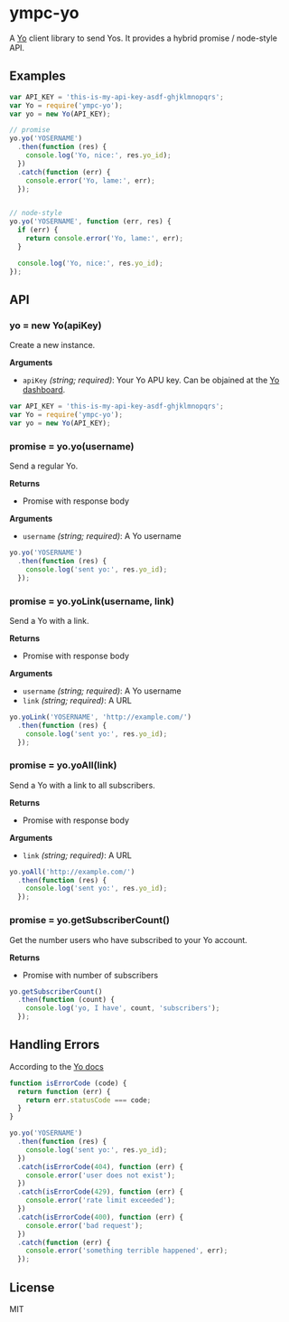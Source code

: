 ympc-yo
=======

A [Yo][yo] client library to send Yos. It provides a hybrid promise /
node-style API.

## Examples

```js
var API_KEY = 'this-is-my-api-key-asdf-ghjklmnopqrs';
var Yo = require('ympc-yo');
var yo = new Yo(API_KEY);

// promise
yo.yo('YOSERNAME')
  .then(function (res) {
    console.log('Yo, nice:', res.yo_id);
  })
  .catch(function (err) {
    console.error('Yo, lame:', err);
  });


// node-style
yo.yo('YOSERNAME', function (err, res) {
  if (err) {
    return console.error('Yo, lame:', err);
  }

  console.log('Yo, nice:', res.yo_id);
});
```

## API

### yo = new Yo(apiKey)

Create a new instance.

**Arguments**

 - `apiKey` *(string; required)*: Your Yo APU key. Can be objained at the 
   [Yo dashboard][yodash].

```js
var API_KEY = 'this-is-my-api-key-asdf-ghjklmnopqrs';
var Yo = require('ympc-yo');
var yo = new Yo(API_KEY);
```

### promise = yo.yo(username)

Send a regular Yo.

**Returns**

 - Promise with response body

**Arguments**

 - `username` *(string; required)*: A Yo username

```js
yo.yo('YOSERNAME')
  .then(function (res) {
    console.log('sent yo:', res.yo_id);
  });
```

### promise = yo.yoLink(username, link)

Send a Yo with a link.

**Returns**

 - Promise with response body

**Arguments**

 - `username` *(string; required)*: A Yo username
 - `link` *(string; required)*: A URL

```js
yo.yoLink('YOSERNAME', 'http://example.com/')
  .then(function (res) {
    console.log('sent yo:', res.yo_id);
  });
```

### promise = yo.yoAll(link)

Send a Yo with a link to all subscribers.

**Returns**

 - Promise with response body

**Arguments**

 - `link` *(string; required)*: A URL

```js
yo.yoAll('http://example.com/')
  .then(function (res) {
    console.log('sent yo:', res.yo_id);
  });
```

### promise = yo.getSubscriberCount()

Get the number users who have subscribed to your Yo account.

**Returns**

 - Promise with number of subscribers

```js
yo.getSubscriberCount()
  .then(function (count) {
    console.log('yo, I have', count, 'subscribers');
  });
```

## Handling Errors

According to the [Yo docs][yodocs]

```js
function isErrorCode (code) {
  return function (err) {
    return err.statusCode === code;
  }
}

yo.yo('YOSERNAME')
  .then(function (res) {
    console.log('sent yo:', res.yo_id);
  })
  .catch(isErrorCode(404), function (err) {
    console.error('user does not exist');
  })
  .catch(isErrorCode(429), function (err) {
    console.error('rate limit exceeded');
  })
  .catch(isErrorCode(400), function (err) {
    console.error('bad request');
  })
  .catch(function (err) {
    console.error('something terrible happened', err);
  });
```

## License

MIT

[yo]: https://www.justyo.co/
[yodocs]: http://docs.justyo.co/docs
[yodash]: http://dev.justyo.co/
